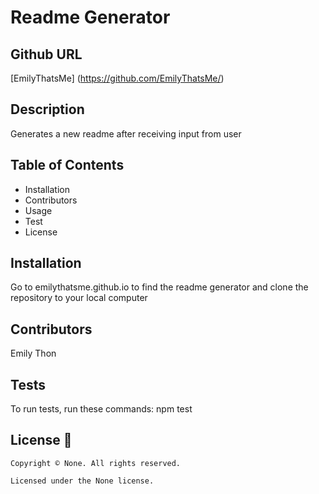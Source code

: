 # Readme Generator
  

  ## Github URL
  [EmilyThatsMe] (https://github.com/EmilyThatsMe/)

  ## Description
  Generates a new readme after receiving input from user

  ## Table of Contents
  * Installation
  * Contributors
  * Usage
  * Test
  * License



  ## Installation
  Go to emilythatsme.github.io to find the readme generator and clone the repository to your local computer

  ## Contributors
  Emily Thon

  ## Tests
  To run tests, run these commands:
  npm test


  ## License 📛
    Copyright © None. All rights reserved. 
    
    Licensed under the None license.
